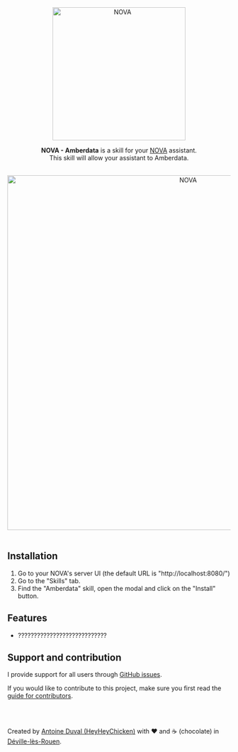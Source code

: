 <div align="center">
<a href="//nova-assistant.com" rel="nofollow">
<img src="https://github.com/HeyHeyChicken/NOVA-Amberdata/blob/master/resources/nova-logo.svg" alt="NOVA" width="300">
</a>

**NOVA - Amberdata** is a skill for your [NOVA](//github.com/HeyHeyChicken/NOVA) assistant.<br>
This skill will allow your assistant to Amberdata.

<br>

<img src="https://github.com/HeyHeyChicken/NOVA-Amberdata/blob/master/resources/screenshot.jpg" alt="NOVA" width="800">
</div>

<br>

## Installation

1) Go to your NOVA's server UI (the default URL is "http://localhost:8080/")
2) Go to the "Skills" tab.
3) Find the "Amberdata" skill, open the modal and click on the "Install" button.

## Features

- ????????????????????????????

## Support and contribution

I provide support for all users through [GitHub issues](//github.com/HeyHeyChicken/NOVA-Amberdata/issues).

If you would like to contribute to this project, make sure you first read the [guide for contributors](//github.com/HeyHeyChicken/NOVA/blob/master/CONTRIBUTING.md).

<br>
<br>

Created by [Antoine Duval (HeyHeyChicken)](//antoine.cuffel.fr) with ❤ and ☕ (chocolate) in [Déville-lès-Rouen](//en.wikipedia.org/wiki/Déville-lès-Rouen).
